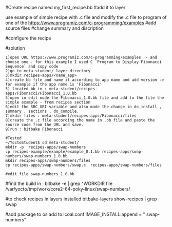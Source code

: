 #Create  recipe named my_first_recipe.bb
#add it to layer

use example of simple recipe with .c file and modify the .c file to program of one of the https://www.programiz.com/c-programming/examples
#add source files 
#change summary and discription

#configure the recipe

#solution
```
1)open URL https://www.programiz.com/c-programming/examples  - and choose one - for this example I used C `Program to Display Fibonacci Sequence` and copy code
2)go to meta-student/ layer directory
3)mkdir recipes-apps/<name_app>
4)create bb file and name it according to app name and add version -> for example if the app name is 'Fibonacci' 
5) located bb in : meta-student/recipes-apps/Fibonacci/Fibonacci_1.0.bb
5)open in edit mode the Fibonacci_1.0.bb file and add to the file the simple example - from recipes section
6)edit the SRC_URI variable and also made the change in do_install , summary , sections , do_compile.
7)mkdir files : meta-student/recipes-apps/Fibonacci/files
8)create the .c file according the name in .bb file and paste the source code from the URL and save.
9)run : bitbake Fibonacci
```

```
#Tested
~/YoctoStudent$ cd meta-student/
mkdir -p  recipes-apps/swap-numbers
cp recipes-example/example/example_0.1.bb recipes-apps/swap-numbers/swap-numbers_1.0.bb
mkdir recipes-apps/swap-numbers/files
cp recipes-apps/swap-numbers/swap.c  recipes-apps/swap-numbers/files

#edit file swap-numbers_1.0.bb

```
#find the build in  : 
bitbake -e | grep ^WORKDIR
file  /var/yocto/tmp/work/core2-64-poky-linux/swap-numbers/

#to check recipes in layers installed
bitbake-layers show-recipes | grep swap

#add package to os
add to lcoal.conf
IMAGE_INSTALL:append = " swap-numbers"

```
